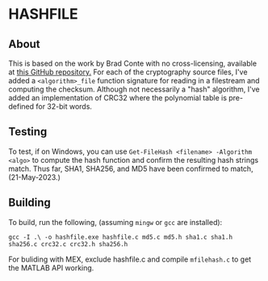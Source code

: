 # HASHFILE

## About
This is based on the work by Brad Conte with no cross-licensing, available at
[this GitHub repository.](https://github.com/B-Con/crypto-algorithms) For each of the
cryptography source files, I've added a `<algorithm>_file` function signature for reading
in a filestream and computing the checksum. Although not necessarily a "hash" algorithm,
I've added an implementation of CRC32 where the polynomial table is pre-defined for 32-bit words.

## Testing
To test, if on Windows, you can use `Get-FileHash <filename> -Algorithm <algo>` to compute
the hash function and confirm the resulting hash strings match. Thus far, SHA1, SHA256, and MD5
have been confirmed to match, (21-May-2023.)

## Building
To build, run the following, (assuming `mingw` or `gcc` are installed):
```
gcc -I .\ -o hashfile.exe hashfile.c md5.c md5.h sha1.c sha1.h sha256.c crc32.c crc32.h sha256.h
```
For buliding with MEX, exclude hashfile.c and compile `mfilehash.c` to get the MATLAB API working.